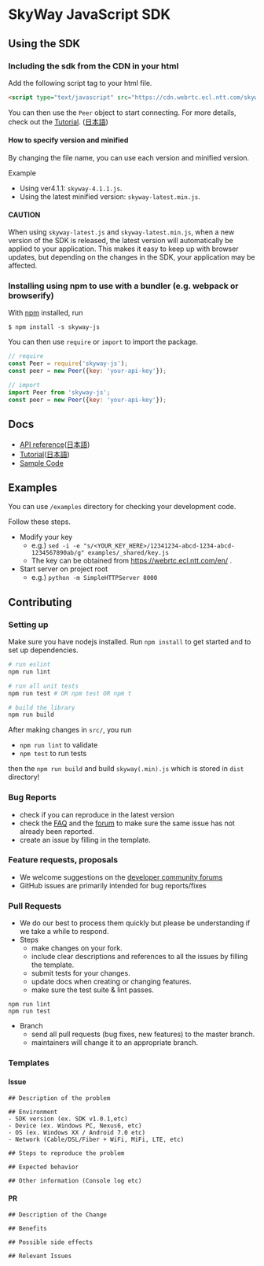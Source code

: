 # SkyWay JavaScript SDK

## Using the SDK

### Including the sdk from the CDN in your html

Add the following script tag to your html file.

```html
<script type="text/javascript" src="https://cdn.webrtc.ecl.ntt.com/skyway-latest.js"></script>
```

You can then use the `Peer` object to start connecting.
For more details, check out the [Tutorial](https://webrtc.ecl.ntt.com/en/js-tutorial.html). ([日本語](https://webrtc.ecl.ntt.com/js-tutorial.html))

#### How to specify version and minified
By changing the file name, you can use each version and minified version.

Example
- Using ver4.1.1: `skyway-4.1.1.js`.
- Using the latest minified version: `skyway-latest.min.js`.

#### CAUTION 
When using `skyway-latest.js` and `skyway-latest.min.js`, when a new version of the SDK is released, the latest version will automatically be applied to your application. This makes it easy to keep up with browser updates, but depending on the changes in the SDK, your application may be affected.


### Installing using npm to use with a bundler (e.g. webpack or browserify)

With [npm](https://npmjs.org/) installed, run

    $ npm install -s skyway-js

You can then use `require` or `import` to import the package.

```js
// require
const Peer = require('skyway-js');
const peer = new Peer({key: 'your-api-key'});

// import
import Peer from 'skyway-js';
const peer = new Peer({key: 'your-api-key'});
```

## Docs

- [API reference](https://webrtc.ecl.ntt.com/en/js-reference/)([日本語](https://webrtc.ecl.ntt.com/js-reference/))
- [Tutorial](https://webrtc.ecl.ntt.com/en/js-tutorial.html)([日本語](https://webrtc.ecl.ntt.com/js-tutorial.html))
- [Sample Code](https://github.com/skyway/skyway-js-sdk/tree/master/examples/)

## Examples

You can use `/examples` directory for checking your development code.

Follow these steps.

- Modify your key
  - e.g.) `sed -i -e "s/<YOUR_KEY_HERE>/12341234-abcd-1234-abcd-1234567890ab/g" examples/_shared/key.js`
  - The key can be obtained from https://webrtc.ecl.ntt.com/en/ .
- Start server on project root
  - e.g.) `python -m SimpleHTTPServer 8000`

## Contributing

### Setting up

Make sure you have nodejs installed. Run `npm install` to get started and to set up dependencies.

```sh
# run eslint
npm run lint

# run all unit tests
npm run test # OR npm test OR npm t

# build the library
npm run build
```

After making changes in `src/`, you run

- `npm run lint` to validate
- `npm test` to run tests

then the `npm run build` and build `skyway(.min).js` which is stored in `dist` directory!

### Bug Reports
* check if you can reproduce in the latest version
* check the [FAQ](https://support.skyway.io/hc/en-us/categories/204565748-FAQ) and the [forum](https://support.skyway.io/hc/en-us/community/topics) to make sure the same issue has not already been reported.
* create an issue by filling in the template.

### Feature requests, proposals
* We welcome suggestions on the [developer community forums](https://support.skyway.io/hc/en-us/community/topics)
* GitHub issues are primarily intended for bug reports/fixes

### Pull Requests
* We do our best to process them quickly but please be understanding if we take a while to respond.
* Steps
    * make changes on your fork.
    * include clear descriptions and references to all the issues by filling the template.
    * submit tests for your changes.
    * update docs when creating or changing features.
    * make sure the test suite & lint passes.

```
npm run lint
npm run test
```

* Branch
    * send all pull requests (bug fixes, new features) to the master branch.
    * maintainers will change it to an appropriate branch.

### Templates
#### Issue
```
## Description of the problem

## Environment
- SDK version (ex. SDK v1.0.1,etc)
- Device (ex. Windows PC, Nexus6, etc)
- OS (ex. Windows XX / Android 7.0 etc)
- Network (Cable/DSL/Fiber + WiFi, MiFi, LTE, etc)

## Steps to reproduce the problem

## Expected behavior

## Other information (Console log etc)

```
#### PR
```
## Description of the Change

## Benefits

## Possible side effects

## Relevant Issues

```
